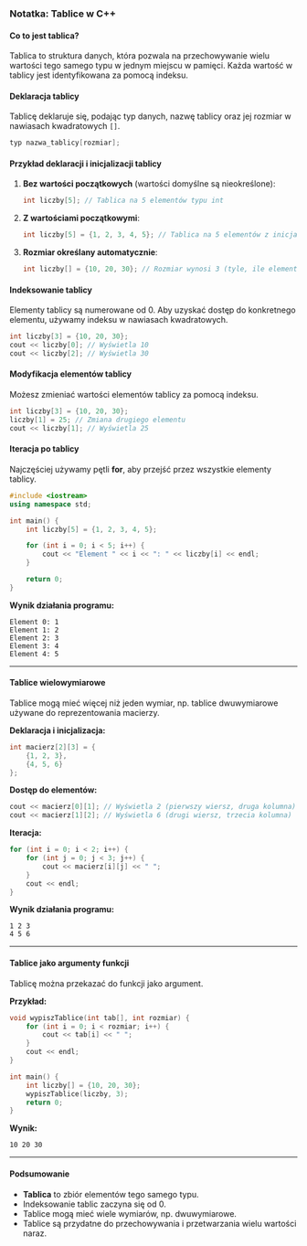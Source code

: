 ### Notatka: Tablice w C++

#### Co to jest tablica?

Tablica to struktura danych, która pozwala na przechowywanie wielu wartości tego samego typu w jednym miejscu w pamięci. Każda wartość w tablicy jest identyfikowana za pomocą indeksu.

#### Deklaracja tablicy

Tablicę deklaruje się, podając typ danych, nazwę tablicy oraz jej rozmiar w nawiasach kwadratowych `[]`.

```cpp
typ nazwa_tablicy[rozmiar];
```

#### Przykład deklaracji i inicjalizacji tablicy

1. **Bez wartości początkowych** (wartości domyślne są nieokreślone):
   ```cpp
   int liczby[5]; // Tablica na 5 elementów typu int
   ```

2. **Z wartościami początkowymi**:
   ```cpp
   int liczby[5] = {1, 2, 3, 4, 5}; // Tablica na 5 elementów z inicjalizacją
   ```

3. **Rozmiar określany automatycznie**:
   ```cpp
   int liczby[] = {10, 20, 30}; // Rozmiar wynosi 3 (tyle, ile elementów w nawiasach)
   ```

#### Indeksowanie tablicy

Elementy tablicy są numerowane od 0. Aby uzyskać dostęp do konkretnego elementu, używamy indeksu w nawiasach kwadratowych.

```cpp
int liczby[3] = {10, 20, 30};
cout << liczby[0]; // Wyświetla 10
cout << liczby[2]; // Wyświetla 30
```

#### Modyfikacja elementów tablicy

Możesz zmieniać wartości elementów tablicy za pomocą indeksu.

```cpp
int liczby[3] = {10, 20, 30};
liczby[1] = 25; // Zmiana drugiego elementu
cout << liczby[1]; // Wyświetla 25
```

#### Iteracja po tablicy

Najczęściej używamy pętli **for**, aby przejść przez wszystkie elementy tablicy.

```cpp
#include <iostream>
using namespace std;

int main() {
    int liczby[5] = {1, 2, 3, 4, 5};

    for (int i = 0; i < 5; i++) {
        cout << "Element " << i << ": " << liczby[i] << endl;
    }

    return 0;
}
```

**Wynik działania programu:**
```
Element 0: 1
Element 1: 2
Element 2: 3
Element 3: 4
Element 4: 5
```

---

#### Tablice wielowymiarowe

Tablice mogą mieć więcej niż jeden wymiar, np. tablice dwuwymiarowe używane do reprezentowania macierzy.

**Deklaracja i inicjalizacja:**

```cpp
int macierz[2][3] = {
    {1, 2, 3},
    {4, 5, 6}
};
```

**Dostęp do elementów:**

```cpp
cout << macierz[0][1]; // Wyświetla 2 (pierwszy wiersz, druga kolumna)
cout << macierz[1][2]; // Wyświetla 6 (drugi wiersz, trzecia kolumna)
```

**Iteracja:**

```cpp
for (int i = 0; i < 2; i++) {
    for (int j = 0; j < 3; j++) {
        cout << macierz[i][j] << " ";
    }
    cout << endl;
}
```

**Wynik działania programu:**
```
1 2 3 
4 5 6 
```

---

#### Tablice jako argumenty funkcji

Tablicę można przekazać do funkcji jako argument.

**Przykład:**

```cpp
void wypiszTablice(int tab[], int rozmiar) {
    for (int i = 0; i < rozmiar; i++) {
        cout << tab[i] << " ";
    }
    cout << endl;
}

int main() {
    int liczby[] = {10, 20, 30};
    wypiszTablice(liczby, 3);
    return 0;
}
```

**Wynik:**
```
10 20 30
```

---

#### Podsumowanie

- **Tablica** to zbiór elementów tego samego typu.  
- Indeksowanie tablic zaczyna się od 0.  
- Tablice mogą mieć wiele wymiarów, np. dwuwymiarowe.  
- Tablice są przydatne do przechowywania i przetwarzania wielu wartości naraz.  
